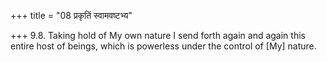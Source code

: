+++
title = "08 प्रकृतिं स्वामवष्टभ्य"

+++
9.8. Taking hold of My own nature I send forth again and again this
entire host of beings, which is powerless under the control of \[My\]
nature.
